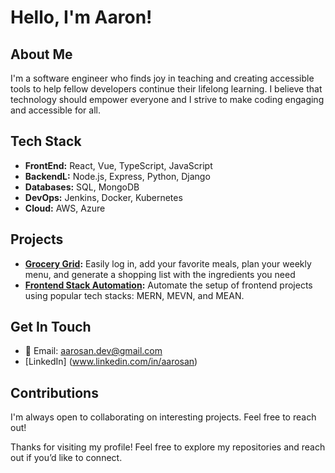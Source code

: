# Hello, I'm Aaron!

## About Me
I'm a software engineer who finds joy in teaching and creating accessible tools to help fellow developers continue their lifelong learning. I believe that technology should empower everyone and I strive to make coding engaging and accessible for all. 

## Tech Stack
- **FrontEnd:** React, Vue, TypeScript, JavaScript
- **BackendL:** Node.js, Express, Python, Django
- **Databases:** SQL, MongoDB
- **DevOps:** Jenkins, Docker, Kubernetes
- **Cloud:** AWS, Azure

## Projects
- **[Grocery Grid](grocerygrid.netlify.app):** Easily log in, add your favorite meals, plan your weekly menu, and generate a shopping list with the ingredients you need
- **[Frontend Stack Automation](https://github.com/aarosan/frontend-stack-automation):** Automate the setup of frontend projects using popular tech stacks: MERN, MEVN, and MEAN.

## Get In Touch
- 📧 Email: aarosan.dev@gmail.com
- [LinkedIn] (www.linkedin.com/in/aarosan)

## Contributions
I'm always open to collaborating on interesting projects. Feel free to reach out!

Thanks for visiting my profile! Feel free to explore my repositories and reach out if you’d like to connect.
